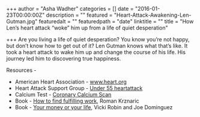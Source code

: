 +++
author = "Asha Wadher"
categories = []
date = "2016-01-23T00:00:00Z"
description = ""
featured = "Heart-Attack-Awakening-Len-Gutman.jpg"
featuredalt = ""
featuredpath = "date"
linktitle = ""
title = "How Len’s heart attack “woke” him up from a life of quiet desperation"

+++
<audio src="https://s3.amazonaws.com/twizted/static/assets/podcast/Ep02_LenGutman_HeartAttack.mp3"></audio>
Are you living a life of quiet desperation? You know you’re not happy, but don’t know how to get out of it? Len Gutman knows what that’s like. It took a heart attack to wake him up and change the course of his life. His journey led him to discovering true happiness.


<p style="margin-bottom: 0em;">Resources -</p>

 - American Heart Association - <a href="www.heart.org" target="_blank">www.heart.org</a>
 - Heart Attack Support Group - <a href="www.facebook.com/groups/Under55heartattack" target="_blank">Under 55 heartattack</a>
 - Calcium Test - <a href="http://www.webmd.com/heart-disease/cardiac-calcium-scoring" target="_blank">Coronary Calcium Scan</a>
 - Book - <a href="http://www.amazon.com/Find-Fulfilling-Work-School-Life/dp/1250030692/ref=sr_1_1?s=books&ie=UTF8&qid=1453483883&sr=1-1&keywords=how+to+find+fulfilling+work" target="_blank">How to find fulfilling work</a>, Roman Krznaric
 - Book - <a href="http://www.amazon.com/Your-Money-Life-Transforming-Relationship/dp/0143115766/ref=sr_1_1?s=books&ie=UTF8&qid=1453484001&sr=1-1&keywords=your+money+or+your+life" target="_blank">Your money or your life</a>, Vicki Robin and Joe Dominguez


